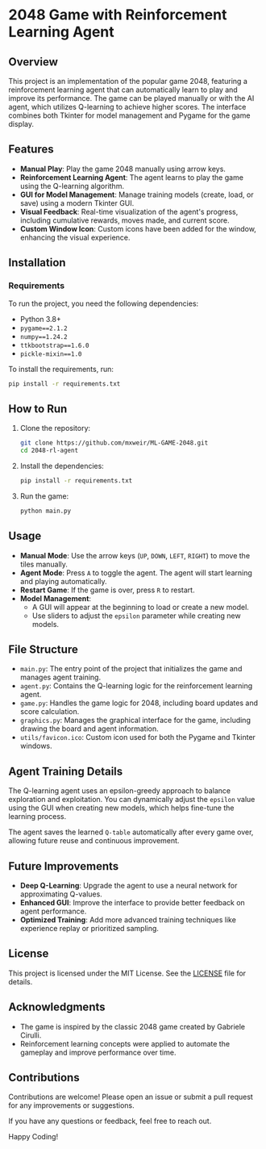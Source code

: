 # 2048 Game with Reinforcement Learning Agent

## Overview
This project is an implementation of the popular game 2048, featuring a reinforcement learning agent that can automatically learn to play and improve its performance. The game can be played manually or with the AI agent, which utilizes Q-learning to achieve higher scores. The interface combines both Tkinter for model management and Pygame for the game display.

## Features
- **Manual Play**: Play the game 2048 manually using arrow keys.
- **Reinforcement Learning Agent**: The agent learns to play the game using the Q-learning algorithm.
- **GUI for Model Management**: Manage training models (create, load, or save) using a modern Tkinter GUI.
- **Visual Feedback**: Real-time visualization of the agent's progress, including cumulative rewards, moves made, and current score.
- **Custom Window Icon**: Custom icons have been added for the window, enhancing the visual experience.

## Installation
### Requirements
To run the project, you need the following dependencies:

- Python 3.8+
- `pygame==2.1.2`
- `numpy==1.24.2`
- `ttkbootstrap==1.6.0`
- `pickle-mixin==1.0`

To install the requirements, run:
```bash
pip install -r requirements.txt
```

## How to Run
1. Clone the repository:
   ```bash
   git clone https://github.com/mxweir/ML-GAME-2048.git
   cd 2048-rl-agent
   ```

2. Install the dependencies:
   ```bash
   pip install -r requirements.txt
   ```

3. Run the game:
   ```bash
   python main.py
   ```

## Usage
- **Manual Mode**: Use the arrow keys (`UP`, `DOWN`, `LEFT`, `RIGHT`) to move the tiles manually.
- **Agent Mode**: Press `A` to toggle the agent. The agent will start learning and playing automatically.
- **Restart Game**: If the game is over, press `R` to restart.
- **Model Management**:
  - A GUI will appear at the beginning to load or create a new model.
  - Use sliders to adjust the `epsilon` parameter while creating new models.

## File Structure
- `main.py`: The entry point of the project that initializes the game and manages agent training.
- `agent.py`: Contains the Q-learning logic for the reinforcement learning agent.
- `game.py`: Handles the game logic for 2048, including board updates and score calculation.
- `graphics.py`: Manages the graphical interface for the game, including drawing the board and agent information.
- `utils/favicon.ico`: Custom icon used for both the Pygame and Tkinter windows.

## Agent Training Details
The Q-learning agent uses an epsilon-greedy approach to balance exploration and exploitation. You can dynamically adjust the `epsilon` value using the GUI when creating new models, which helps fine-tune the learning process.

The agent saves the learned `Q-table` automatically after every game over, allowing future reuse and continuous improvement.

## Future Improvements
- **Deep Q-Learning**: Upgrade the agent to use a neural network for approximating Q-values.
- **Enhanced GUI**: Improve the interface to provide better feedback on agent performance.
- **Optimized Training**: Add more advanced training techniques like experience replay or prioritized sampling.

## License
This project is licensed under the MIT License. See the [LICENSE](LICENSE) file for details.

## Acknowledgments
- The game is inspired by the classic 2048 game created by Gabriele Cirulli.
- Reinforcement learning concepts were applied to automate the gameplay and improve performance over time.

## Contributions
Contributions are welcome! Please open an issue or submit a pull request for any improvements or suggestions.

If you have any questions or feedback, feel free to reach out.

Happy Coding!

